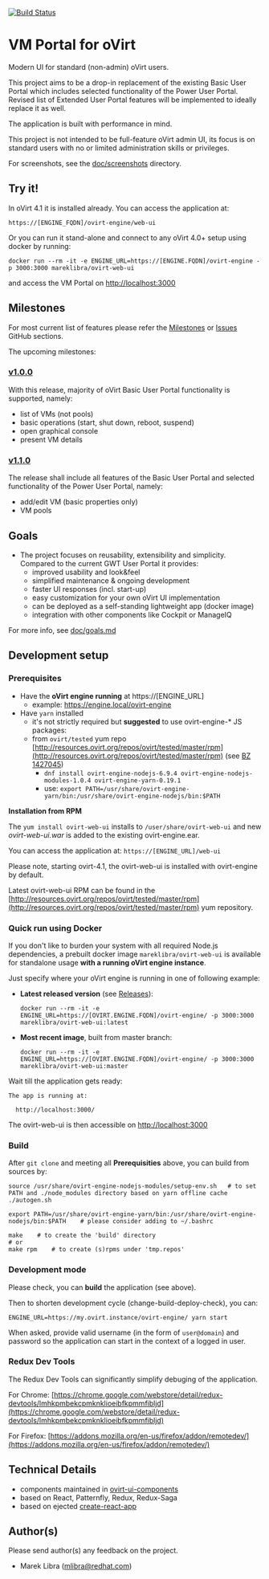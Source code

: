 [![Build Status](https://travis-ci.org/oVirt/ovirt-web-ui.svg?branch=master)](https://travis-ci.org/oVirt/ovirt-web-ui)

# VM Portal for oVirt
Modern UI for standard (non-admin) oVirt users.

This project aims to be a drop-in replacement of the existing Basic User Portal which includes selected functionality of the Power User Portal.
Revised list of Extended User Portal features will be implemented to ideally replace it as well.

The application is built with performance in mind.

This project is not intended to be full-feature oVirt admin UI, its focus is on standard users with no or limited administration skills or privileges.

For screenshots, see the [doc/screenshots](https://github.com/oVirt/ovirt-web-ui/blob/master/doc/screenshots) directory.

## Try it!
In oVirt 4.1 it is installed already. You can access the application at:

    https://[ENGINE_FQDN]/ovirt-engine/web-ui

Or you can run it stand-alone and connect to any oVirt 4.0+ setup using docker by running:

    docker run --rm -it -e ENGINE_URL=https://[ENGINE.FQDN]/ovirt-engine -p 3000:3000 mareklibra/ovirt-web-ui

and access the VM Portal on [http://localhost:3000](http://localhost:3000)

## Milestones
For most current list of features please refer the [Milestones](https://github.com/oVirt/ovirt-web-ui/milestones) or [Issues](https://github.com/oVirt/ovirt-web-ui/issues) GitHub sections.

The upcoming milestones:

### [v1.0.0](https://github.com/oVirt/ovirt-web-ui/milestone/1)
With this release, majority of oVirt Basic User Portal functionality is supported, namely:

 - list of VMs (not pools)
 - basic operations (start, shut down, reboot, suspend)
 - open graphical console
 - present VM details

### [v1.1.0](https://github.com/oVirt/ovirt-web-ui/milestone/2)
The release shall include all features of the Basic User Portal and selected functionality of the Power User Portal, namely:
 
 - add/edit VM (basic properties only)
 - VM pools

## Goals
- The project focuses on reusability, extensibility and simplicity. Compared to the current GWT User Portal it provides:
    - improved usability and look&feel
    - simplified maintenance & ongoing development
    - faster UI responses (incl. start-up)      
    - easy customization for your own oVirt UI implementation
    - can be deployed as a self-standing lightweight app (docker image)
    - integration with other components like Cockpit or ManageIQ

For more info, see [doc/goals.md](https://github.com/oVirt/ovirt-web-ui/blob/master/doc/goals.md)
 
## Development setup

### Prerequisites

- Have the **oVirt engine running** at https://[ENGINE_URL]
    - example: https://engine.local/ovirt-engine 
- Have `yarn` installed
    - it's not strictly required but **suggested** to use ovirt-engine-\* JS packages:
    - from `ovirt/tested` yum repo [http://resources.ovirt.org/repos/ovirt/tested/master/rpm](http://resources.ovirt.org/repos/ovirt/tested/master/rpm) (see [BZ 1427045](https://bugzilla.redhat.com/show_bug.cgi?id=1427045))
        - `dnf install ovirt-engine-nodejs-6.9.4 ovirt-engine-nodejs-modules-1.0.4 ovirt-engine-yarn-0.19.1`
        - use: `export PATH=/usr/share/ovirt-engine-yarn/bin:/usr/share/ovirt-engine-nodejs/bin:$PATH`

**Installation from RPM**

The `yum install ovirt-web-ui` installs to `/user/share/ovirt-web-ui` and new *ovirt-web-ui.war* is added to the existing ovirt-engine.ear.

You can access the application at: `https://[ENGINE_URL]/web-ui`

Please note, starting ovirt-4.1, the ovirt-web-ui is installed with ovirt-engine by default.

Latest ovirt-web-ui RPM can be found in the [http://resources.ovirt.org/repos/ovirt/tested/master/rpm](http://resources.ovirt.org/repos/ovirt/tested/master/rpm) yum repository. 

### Quick run using Docker

If you don't like to burden your system with all required Node.js dependencies,
a prebuilt docker image `mareklibra/ovirt-web-ui` is available for standalone usage 
**with a running oVirt engine instance**.

Just specify where your oVirt engine is running in one of following example:

  - **Latest released version** (see [Releases](https://github.com/oVirt/ovirt-web-ui/releases)):

    `docker run --rm -it -e ENGINE_URL=https://[OVIRT.ENGINE.FQDN]/ovirt-engine/ -p 3000:3000 mareklibra/ovirt-web-ui:latest`

  - **Most recent image**, built from master branch:

    `docker run --rm -it -e ENGINE_URL=https://[OVIRT.ENGINE.FQDN]/ovirt-engine/ -p 3000:3000 mareklibra/ovirt-web-ui:master`


Wait till the application gets ready:

    The app is running at:
    
      http://localhost:3000/
    
The ovirt-web-ui is then accessible on [http://localhost:3000](http://localhost:3000)

### Build

After `git clone` and meeting all **Prerequisities** above, you can build from sources by:

    source /usr/share/ovirt-engine-nodejs-modules/setup-env.sh   # to set PATH and ./node_modules directory based on yarn offline cache
    ./autogen.sh
    
    export PATH=/usr/share/ovirt-engine-yarn/bin:/usr/share/ovirt-engine-nodejs/bin:$PATH    # please consider adding to ~/.bashrc
    
    make    # to create the 'build' directory 
    # or
    make rpm    # to create (s)rpms under 'tmp.repos'

### Development mode

Please check, you can **build** the application (see above).

Then to shorten development cycle (change-build-deploy-check), you can:

    ENGINE_URL=https://my.ovirt.instance/ovirt-engine/ yarn start

When asked, provide valid username (in the form of `user@domain`) and password so
the application can start in the context of a logged in user.

### Redux Dev Tools
The Redux Dev Tools can significantly simplify debuging of the application.

For Chrome: [https://chrome.google.com/webstore/detail/redux-devtools/lmhkpmbekcpmknklioeibfkpmmfibljd](https://chrome.google.com/webstore/detail/redux-devtools/lmhkpmbekcpmknklioeibfkpmmfibljd)

For Firefox: [https://addons.mozilla.org/en-us/firefox/addon/remotedev/](https://addons.mozilla.org/en-us/firefox/addon/remotedev/)


## Technical Details  
- components maintained in [ovirt-ui-components](https://github.com/matobet/ovirt-ui-components) 
- based on React, Patternfly, Redux, Redux-Saga
- based on ejected [create-react-app](https://facebook.github.io/react/blog/2016/07/22/create-apps-with-no-configuration.html)

## Author(s)
Please send author(s) any feedback on the project.

- Marek Libra (mlibra@redhat.com)

